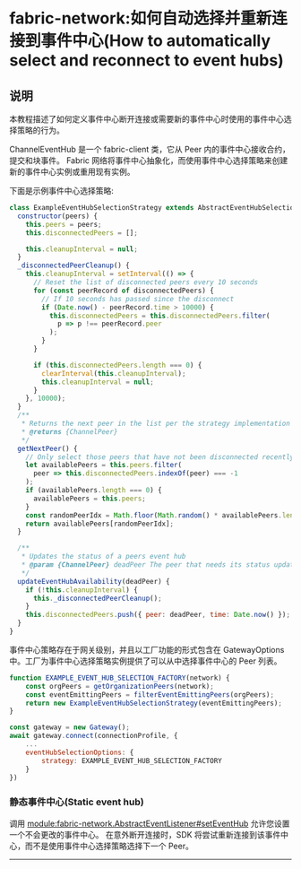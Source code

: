 # fabric-network:如何自动选择并重新连接到事件中心(How to automatically select and reconnect to event hubs)

## 说明

本教程描述了如何定义事件中心断开连接或需要新的事件中心时使用的事件中心选择策略的行为。

ChannelEventHub 是一个 fabric-client 类，它从 Peer 内的事件中心接收合约，提交和块事件。 Fabric 网络将事件中心抽象化，而使用事件中心选择策略来创建新的事件中心实例或重用现有实例。

下面是示例事件中心选择策略:

```javascript
class ExampleEventHubSelectionStrategy extends AbstractEventHubSelectionStrategy {
  constructor(peers) {
    this.peers = peers;
    this.disconnectedPeers = [];

    this.cleanupInterval = null;
  }
  _disconnectedPeerCleanup() {
    this.cleanupInterval = setInterval(() => {
      // Reset the list of disconnected peers every 10 seconds
      for (const peerRecord of disconnectedPeers) {
        // If 10 seconds has passed since the disconnect
        if (Date.now() - peerRecord.time > 10000) {
          this.disconnectedPeers = this.disconnectedPeers.filter(
            p => p !== peerRecord.peer
          );
        }
      }

      if (this.disconnectedPeers.length === 0) {
        clearInterval(this.cleanupInterval);
        this.cleanupInterval = null;
      }
    }, 10000);
  }
  /**
   * Returns the next peer in the list per the strategy implementation
   * @returns {ChannelPeer}
   */
  getNextPeer() {
    // Only select those peers that have not been disconnected recently
    let availablePeers = this.peers.filter(
      peer => this.disconnectedPeers.indexOf(peer) === -1
    );
    if (availablePeers.length === 0) {
      availablePeers = this.peers;
    }
    const randomPeerIdx = Math.floor(Math.random() * availablePeers.length);
    return availablePeers[randomPeerIdx];
  }

  /**
   * Updates the status of a peers event hub
   * @param {ChannelPeer} deadPeer The peer that needs its status updating
   */
  updateEventHubAvailability(deadPeer) {
    if (!this.cleanupInterval) {
      this._disconnectedPeerCleanup();
    }
    this.disconnectedPeers.push({ peer: deadPeer, time: Date.now() });
  }
}
```

事件中心策略存在于网关级别，并且以工厂功能的形式包含在 GatewayOptions 中。工厂为事件中心选择策略实例提供了可以从中选择事件中心的 Peer 列表。

```javascript
function EXAMPLE_EVENT_HUB_SELECTION_FACTORY(network) {
    const orgPeers = getOrganizationPeers(network);
    const eventEmittingPeers = filterEventEmittingPeers(orgPeers);
    return new ExampleEventHubSelectionStrategy(eventEmittingPeers);
}

const gateway = new Gateway();
await gateway.connect(connectionProfile, {
    ...
    eventHubSelectionOptions: {
        strategy: EXAMPLE_EVENT_HUB_SELECTION_FACTORY
    }
})
```

### 静态事件中心(Static event hub)

调用 [module:fabric-network.AbstractEventListener#setEventHub](https://hyperledger.github.io/fabric-sdk-node/release-1.4/module-fabric-network.AbstractEventListener.html#setEventHub) 允许您设置一个不会更改的事件中心。 在意外断开连接时，SDK 将尝试重新连接到该事件中心，而不是使用事件中心选择策略选择下一个 Peer。

---
